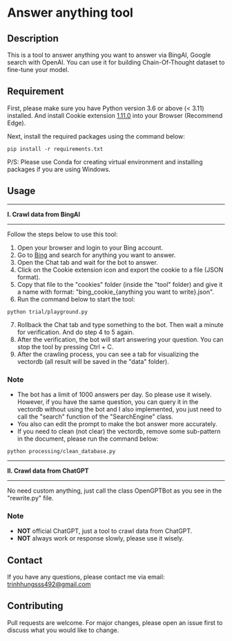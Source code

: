 # Answer anything tool

## Description
This is a tool to answer anything you want to answer via BingAI, Google search with OpenAI. You can use it for building Chain-Of-Thought dataset to fine-tune your model.

## Requirement
First, please make sure you have Python version 3.6 or above (< 3.11) installed.
And install Cookie extension [1.11.0](https://chrome.google.com/webstore/detail/cookie-editor/hlkenndednhfkekhgcdicdfddnkalmdm)
into your Browser (Recommend Edge).

Next, install the required packages using the command below:
```
pip install -r requirements.txt
```
P/S: Please use Conda for creating virtual environment and installing packages if you are using Windows.

## Usage

-------------------------
**I. Crawl data from BingAI**

-------------------------
Follow the steps below to use this tool:
1. Open your browser and login to your Bing account.
2. Go to [Bing](https://www.bing.com/) and search for anything you want to answer.
3. Open the Chat tab and wait for the bot to answer.
4. Click on the Cookie extension icon and export the cookie to a file (JSON format).
5. Copy that file to the "cookies" folder (inside the "tool" folder) and give it a name with format: "bing_cookie_{anything you want to write}.json".
6. Run the command below to start the tool:
```
python trial/playground.py
```
7. Rollback the Chat tab and type something to the bot. Then wait a minute for verification. And do step 4 to 5 again.
8. After the verification, the bot will start answering your question. You can stop the tool by pressing Ctrl + C.
9. After the crawling process, you can see a tab for visualizing the vectordb (all result will be saved in the "data" folder).

### Note
- The bot has a limit of 1000 answers per day. So please use it wisely. However, if you have the same question, you can query it in the vectordb without using the bot and I also implemented, you just need to call the "search" function of the "SearchEngine" class.
- You also can edit the prompt to make the bot answer more accurately.
- If you need to clean (not clear) the vectordb, remove some sub-pattern in the document, please run the command below:
```
python processing/clean_database.py
```

-------------------------
**II. Crawl data from ChatGPT**

-------------------------
No need custom anything, just call the class OpenGPTBot as you see in the "rewrite.py" file.

### Note
- **NOT** official ChatGPT, just a tool to crawl data from ChatGPT.
- **NOT** always work or response slowly, please use it wisely.

## Contact
If you have any questions, please contact me via email: [trinhhungsss492@gmail.com](mailto:trinhhungsss492@gmail.com)

## Contributing
Pull requests are welcome. For major changes, please open an issue first to discuss what you would like to change.